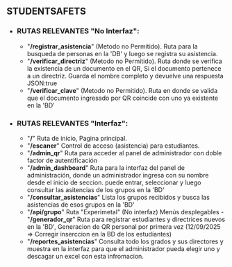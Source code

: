 ## STUDENTSAFETS
- ### RUTAS RELEVANTES "No Interfaz":
    - "**/registrar_asistencia**" (Metodo no Permitido). Ruta para la busqueda de personas en la 'DB' y luego se registra su asistencia.
    - "**/verificar_directriz**" (Metodo no Permitido). Ruta donde se verifica la existencia de un documento en el QR, Si el documento pertenece a un directriz. Guarda el nombre completo y devuelve una respuesta JSON:true
    - "**/verificar_clave**" (Metodo no Permitido). Ruta en donde se valida que el documento ingresado por QR coincide con uno ya existente en la 'BD'

- ### RUTAS RELEVANTES "Interfaz":
    - "**/**" Ruta de inicio, Pagina principal.
    - "**/escaner**" Control de acceso (asistencia) para estudiantes.
    - "**/admin_qr**" Ruta para acceder al panel de administrador con doble factor de autentificación
    - "**/admin_dashboard**" Ruta para la interfaz del panel de administración, donde un administrador ingresa con su nombre desde el inicio de seccion. puede entrar, seleccionar y luego consultar las asitencias de los grupos en la 'BD'
    - "**/consultar_asistencias**" Lista los grupos recibidos y busca las asistencias de esos grupos en la 'BD'
    - "**/api/grupo**" Ruta "Experimetal" (No interfaz) Menús desplegables
    -"**/generador_qr**" Ruta para registrar estudiantes y directrices nuevos en la 'BD', Generacion de QR personal por primera vez (12/09/2025 => Corregir inserccion en la BD de los estudiantes)
    - "**/reportes_asistencias**" Consulta todo los grados y sus directores y muestra en la interfaz para que el administrador pueda elegir uno y descagar un excel con esta infromacion.
